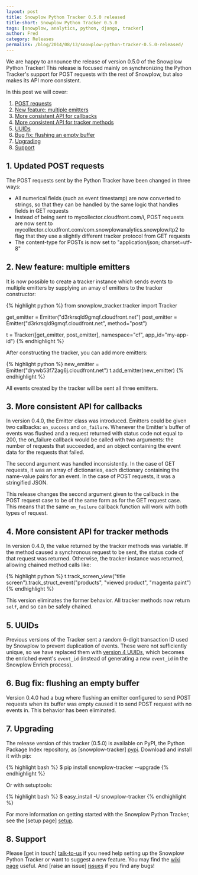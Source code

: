```yaml
---
layout: post
title: Snowplow Python Tracker 0.5.0 released
title-short: Snowplow Python Tracker 0.5.0
tags: [snowplow, analytics, python, django, tracker]
author: Fred
category: Releases
permalink: /blog/2014/08/13/snowplow-python-tracker-0.5.0-released/
---
```


We are happy to announce the release of version 0.5.0 of the Snowplow Python Tracker! This release is focused mainly on synchronizing the Python Tracker's support for POST requests with the rest of Snowplow, but also makes its API more consistent.

In this post we will cover:

1. [POST requests](/blog/2014/08/13/snowplow-python-tracker-0.5.0-released/#post)
2. [New feature: multiple emitters](/blog/2014/08/13/snowplow-python-tracker-0.5.0-released/#multiple-emitters)
3. [More consistent API for callbacks](/blog/2014/08/13/snowplow-python-tracker-0.5.0-released/#on-failure)
4. [More consistent API for tracker methods](/blog/2014/08/13/snowplow-python-tracker-0.5.0-released/#return-value)
5. [UUIDs](/blog/2014/08/13/snowplow-python-tracker-0.5.0-released/#uuid)
6. [Bug fix: flushing an empty buffer](/blog/2014/08/13/snowplow-python-tracker-0.5.0-released/#empty-buffer)
7. [Upgrading](/blog/2014/08/13/snowplow-python-tracker-0.5.0-released/#upgrading)
8. [Support](/blog/2014/08/13/snowplow-python-tracker-0.5.0-released/#support)

<!--more-->

<h2><a name="post">1. Updated POST requests</a></h2>

The POST requests sent by the Python Tracker have been changed in three ways:

* All numerical fields (such as event timestamp) are now converted to strings, so that they can be handled by the same logic that handles fields in GET requests
* Instead of being sent to mycollector.cloudfront.com/i, POST requests are now sent to mycollector.cloudfront.com/com.snowplowanalytics.snowplow/tp2 to flag that they use a slightly different tracker protocol from GET requests
* The content-type for POSTs is now set to "application/json; charset=utf-8"

<h2><a name="multiple-emitters">2. New feature: multiple emitters</a></h2>

It is now possible to create a tracker instance which sends events to multiple emitters by supplying an array of emitters to the tracker constructor:

{% highlight python %}
from snowplow_tracker.tracker import Tracker

get_emitter = Emitter("d3rkrsqld9gmqf.cloudfront.net")
post_emitter = Emitter("d3rkrsqld9gmqf.cloudfront.net", method="post")

t = Tracker([get_emitter, post_emitter], namespace="cf", app_id="my-app-id")
{% endhighlight %}

After constructing the tracker, you can add more emitters:

{% highlight python %}
new_emitter = Emitter("drywb53f72ag6j.cloudfront.net")
t.add_emitter(new_emitter)
{% endhighlight %}

All events created by the tracker will be sent all three emitters.

<h2><a name="on-failure">3. More consistent API for callbacks</a></h2>

In version 0.4.0, the Emitter class was introduced. Emitters could be given two callbacks: `on_success` and `on_failure`. Whenever the Emitter's buffer of events was flushed and a request returned with status code not equal to 200, the on_failure callback would be called with two arguments: the number of requests that succeeded, and an object containing the event data for the requests that failed.

The second argument was handled inconsistently. In the case of GET requests, it was an array of dictionaries, each dictionary containing the name-value pairs for an event. In the case of POST requests, it was a stringified JSON.

This release changes the second argument given to the callback in the POST request case to be of the same form as for the GET request case. This means that the same `on_failure` callback function will work with both types of request.

<h2><a name="return-value">4. More consistent API for tracker methods</a></h2>

In version 0.4.0, the value returned by the tracker methods was variable. If the method caused a synchronous request to be sent, the status code of that request was returned. Otherwise, the tracker instance was returned, allowing chained method calls like:

{% highlight python %}
t.track_screen_view("title screen").track_struct_event("products", "viewed product", "magenta paint")
{% endhighlight %}

This version eliminates the former behavior. All tracker methods now return `self`, and so can be safely chained.

<h2><a name="uuid">5. UUIDs</a></h2>

Previous versions of the Tracker sent a random 6-digit transaction ID used by Snowplow to prevent duplication of events. These were not sufficiently unique, so we have replaced them with [version 4 UUIDs][uuid], which becomes the enriched event's `event_id` (instead of generating a new `event_id` in the Snowplow Enrich process).

<h2><a name="empty-buffer">6. Bug fix: flushing an empty buffer</a></h2>

Version 0.4.0 had a bug where flushing an emitter configured to send POST requests when its buffer was empty caused it to send POST request with no events in. This behavior has been eliminated.

<h2><a name="upgrading">7. Upgrading</a></h2>

The release version of this tracker (0.5.0) is available on PyPI, the Python Package Index repository, as [snowplow-tracker] [pypi]. Download and install it with pip:

{% highlight bash %}
$ pip install snowplow-tracker --upgrade
{% endhighlight %}

Or with setuptools:

{% highlight bash %}
$ easy_install -U snowplow-tracker
{% endhighlight %}

For more information on getting started with the Snowplow Python Tracker, see the [setup page] [setup].

<h2><a name="support">8. Support</a></h2>

Please [get in touch] [talk-to-us] if you need help setting up the Snowplow Python Tracker or want to suggest a new feature. You may find the [wiki page][wiki] useful. And [raise an issue] [issues] if you find any bugs!


[repo]: https://github.com/snowplow/snowplow-python-tracker
[uuid]: http://en.wikipedia.org/wiki/Universally_unique_identifier#Version_4_.28random.29
[pypi]: https://pypi.python.org/pypi/snowplow-tracker/0.3.0
[setup]: https://github.com/snowplow/snowplow/wiki/Python-tracker-setup
[wiki]: https://github.com/snowplow/snowplow/wiki/Python-Tracker
[talk-to-us]: https://github.com/snowplow/snowplow/wiki/Talk-to-us
[issues]: https://github.com/snowplow/snowplow/issues
